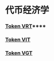 # 代币经济学

### [Token **VRT**](vrt.md)****

### ****[**Token VIT**](vit.md)****

### ****[**Token VGT**](vgt.md)****
